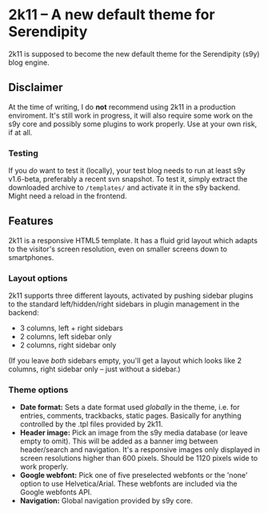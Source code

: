 # 2k11 – A new default theme for Serendipity

2k11 is supposed to become the new default theme for the Serendipity (s9y) blog engine.

## Disclaimer

At the time of writing, I do **not** recommend using 2k11 in a production enviroment. It's still work in progress, it will also require some work on the s9y core and possibly some plugins to work properly. Use at your own risk, if at all.

### Testing

If you _do_ want to test it (locally), your test blog needs to run at least s9y v1.6-beta, preferably a recent svn snapshot. To test it, simply extract the downloaded archive to `/templates/` and activate it in the s9y backend. Might need a reload in the frontend.

## Features

2k11 is a responsive HTML5 template. It has a fluid grid layout which adapts to the visitor's screen resolution, even on smaller screens down to smartphones.

### Layout options

2k11 supports three different layouts, activated by pushing sidebar plugins to the standard left/hidden/right sidebars in plugin management in the backend:
    
* 3 columns, left + right sidebars
* 2 columns, left sidebar only
* 2 columns, right sidebar only

(If you leave _both_ sidebars empty, you'll get a layout which looks like 2 columns, right sidebar only – just without a sidebar.)

### Theme options

* **Date format:** Sets a date format used _globally_ in the theme, i.e. for entries, comments, trackbacks, static pages. Basically for anything controlled by the .tpl files provided by 2k11.
* **Header image:** Pick an image from the s9y media database (or leave empty to omit). This will be added as a banner img between header/search and navigation. It's a responsive images only displayed in screen resolutions higher than 600 pixels. Should be 1120 pixels wide to work properly.
* **Google webfont:** Pick one of five preselected webfonts or the 'none' option to use Helvetica/Arial. These webfonts are included via the Google webfonts API.
* **Navigation:** Global navigation provided by s9y core.
